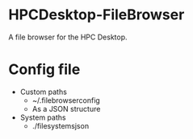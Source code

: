# HPCDesktop-FileBrowser
A file browser for the HPC Desktop.

# Config file
- Custom paths
  - ~/.filebrowserconfig
  - As a JSON structure
- System paths
  - ./filesystemsjson
